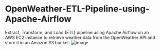 # OpenWeather-ETL-Pipeline-using-Apache-Airflow
Extract, Transform, and Load (ETL) pipeline using Apache  Airflow on an AWS EC2 instance to retrieve weather data from the OpenWeather API and  store it in an Amazon S3 bucket.
![image](https://github.com/user-attachments/assets/ab3adebb-170c-4e08-aebd-ac285553457a)
